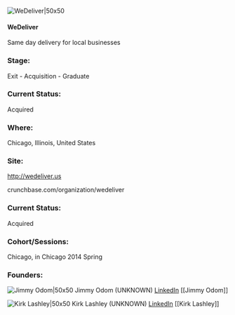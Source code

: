 

![WeDeliver|50x50](https://apimg.techstars.com/connect/images/image_files/53e6b0290c583ffef4000002/original/Screen_Shot_2014-08-09_at_6.34.28_PM.png)

#### WeDeliver
Same day delivery for local businesses

### Stage: 
Exit - Acquisition - Graduate 

### Current Status: 
Acquired

### Where:
Chicago, Illinois, United States

### Site:
http://wedeliver.us



crunchbase.com/organization/wedeliver

### Current Status: 
Acquired

### Cohort/Sessions: 
Chicago, in Chicago 2014 Spring

### Founders: 

![Jimmy Odom|50x50](https://apimg.techstars.com/connect/images/image_files/550b41601e6c0161fa000010/original/ProfileShot_-_Version_2.jpg) Jimmy Odom (UNKNOWN) [LinkedIn](https://linkedin.com/in/jimmyjodom) [[Jimmy Odom]]

![Kirk Lashley|50x50](https://apimg.techstars.com/connect/images/image_files/628dc435db2d3c0008d64d7e/original/kirk_2.jpg) Kirk Lashley (UNKNOWN) [LinkedIn](https://linkedin.com/in/kirklashley) [[Kirk Lashley]]


